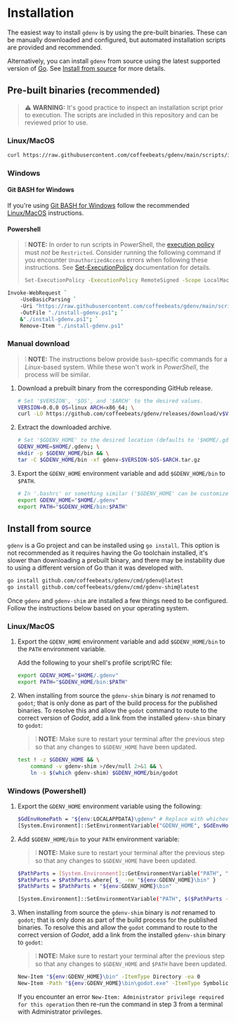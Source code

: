 # **Installation**

The easiest way to install `gdenv` is by using the pre-built binaries. These can be manually downloaded and configured, but automated installation scripts are provided and recommended.

Alternatively, you can install `gdenv` from source using the latest supported version of [Go](https://go.dev/). See [Install from source](#install-from-source) for more details.

## **Pre-built binaries (recommended)**

> ⚠️ **WARNING:** It's good practice to inspect an installation script prior to execution. The scripts are included in this repository and can be reviewed prior to use.

### **Linux/MacOS**

```sh
curl https://raw.githubusercontent.com/coffeebeats/gdenv/main/scripts/install.sh | sh
```

### **Windows**

#### **Git BASH for Windows**

If you're using [Git BASH for Windows](https://gitforwindows.org/) follow the recommended [Linux/MacOS](#linuxmacos) instructions.

#### **Powershell**

> ❕ **NOTE:** In order to run scripts in PowerShell, the [execution policy](https://learn.microsoft.com/en-us/powershell/module/microsoft.powershell.core/about/about_execution_policies) must _not_ be `Restricted`. Consider running the following command
> if you encounter `UnauthorizedAccess` errors when following these instructions. See [Set-ExecutionPolicy](https://learn.microsoft.com/en-us/powershell/module/microsoft.powershell.security/set-executionpolicy) documentation for details.
>
> ```sh
> Set-ExecutionPolicy -ExecutionPolicy RemoteSigned -Scope LocalMachine
> ```

```sh
Invoke-WebRequest `
    -UseBasicParsing `
    -Uri "https://raw.githubusercontent.com/coffeebeats/gdenv/main/scripts/install.ps1" `
    -OutFile "./install-gdenv.ps1"; `
    &"./install-gdenv.ps1"; `
    Remove-Item "./install-gdenv.ps1"
```

### **Manual download**

> ❕ **NOTE:** The instructions below provide `bash`-specific commands for a _Linux_-based system. While these won't work in _PowerShell_, the process will be similar.

1. Download a prebuilt binary from the corresponding GitHub release.

    ```sh
    # Set '$VERSION', '$OS', and '$ARCH' to the desired values.
    VERSION=0.0.0 OS=linux ARCH=x86_64; \
    curl -LO https://github.com/coffeebeats/gdenv/releases/download/v$VERSION/gdenv-$VERSION-$OS-$ARCH.tar.gz
    ```

2. Extract the downloaded archive.

    ```sh
    # Set '$GDENV_HOME' to the desired location (defaults to '$HOME/.gdenv' on Linux/MacOS).
    GDENV_HOME=$HOME/.gdenv; \
    mkdir -p $GDENV_HOME/bin && \
    tar -C $GDENV_HOME/bin -xf gdenv-$VERSION-$OS-$ARCH.tar.gz
    ```

3. Export the `GDENV_HOME` environment variable and add `$GDENV_HOME/bin` to `$PATH`.

    ```sh
    # In '.bashrc' or something similar ('$GDENV_HOME' can be customized).
    export GDENV_HOME="$HOME/.gdenv"
    export PATH="$GDENV_HOME/bin:$PATH"
    ```

## **Install from source**

`gdenv` is a Go project and can be installed using `go install`. This option is not recommended as it requires having the Go toolchain installed, it's slower than downloading a prebuilt binary, and there may be instability due to using a different version of Go than it was developed with.

```sh
go install github.com/coffeebeats/gdenv/cmd/gdenv@latest
go install github.com/coffeebeats/gdenv/cmd/gdenv-shim@latest
```

Once `gdenv` and `gdenv-shim` are installed a few things need to be configured. Follow the instructions below based on your operating system.

### **Linux/MacOS**

1. Export the `GDENV_HOME` environment variable and add `$GDENV_HOME/bin` to the `PATH` environment variable.

    Add the following to your shell's profile script/RC file:

    ```sh
    export GDENV_HOME="$HOME/.gdenv"
    export PATH="$GDENV_HOME/bin:$PATH"
    ```

2. When installing from source the `gdenv-shim` binary is _not_ renamed to `godot`; that is only done as part of the build process for the published binaries. To resolve this and allow the `godot` command to route to the correct version of _Godot_, add a link from the installed `gdenv-shim` binary to `godot`:

    > ❕ **NOTE:** Make sure to restart your terminal after the previous step so that any changes to `$GDENV_HOME` have been updated.

    ```sh
    test ! -z $GDENV_HOME && \
        command -v gdenv-shim >/dev/null 2>&1 && \
        ln -s $(which gdenv-shim) $GDENV_HOME/bin/godot
    ```

### **Windows (Powershell)**

1. Export the `GDENV_HOME` environment variable using the following:

    ```sh
    $GdEnvHomePath = "${env:LOCALAPPDATA}\gdenv" # Replace with whichever path you'd like.
    [System.Environment]::SetEnvironmentVariable("GDENV_HOME", $GdEnvHomePath, "User")
    ```

2. Add `$GDENV_HOME/bin` to your `PATH` environment variable:

    > ❕ **NOTE:** Make sure to restart your terminal after the previous step so that any changes to `$GDENV_HOME` have been updated.

    ```sh
    $PathParts = [System.Environment]::GetEnvironmentVariable("PATH", "User").Trim(";") -Split ";"
    $PathParts = $PathParts.where{ $_ -ne "${env:GDENV_HOME}\bin" }
    $PathParts = $PathParts + "${env:GDENV_HOME}\bin"

    [System.Environment]::SetEnvironmentVariable("PATH", $($PathParts -Join ";"), "User")
    ```

3. When installing from source the `gdenv-shim` binary is _not_ renamed to `godot`; that is only done as part of the build process for the published binaries. To resolve this and allow the `godot` command to route to the correct version of _Godot_, add a link from the installed `gdenv-shim` binary to `godot`:

    > ❕ **NOTE:** Make sure to restart your terminal after the previous step so that any changes to `$GDENV_HOME` and `$PATH` have been updated.

    ```sh
    New-Item "${env:GDENV_HOME}\bin" -ItemType Directory -ea 0
    New-Item -Path "${env:GDENV_HOME}\bin\godot.exe" -ItemType SymbolicLink -Value $((Get-Command gdenv-shim).Path)
    ```

    If you encounter an error `New-Item: Administrator privilege required for this operation` then re-run the command in step 3 from a terminal with Administrator privileges.
